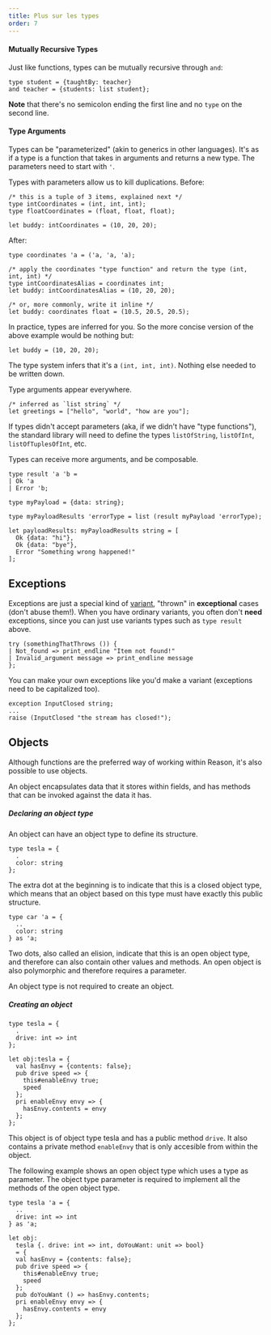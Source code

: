 ```yaml
---
title: Plus sur les types
order: 7
---
```


#### Mutually Recursive Types

Just like functions, types can be mutually recursive through `and`:

```reason
type student = {taughtBy: teacher}
and teacher = {students: list student};
```

**Note** that there's no semicolon ending the first line and no `type` on the second line.

#### Type Arguments

Types can be "parameterized" (akin to generics in other languages). It's as if a type is a function that takes in arguments and returns a new type. The parameters need to start with `'`.

Types with parameters allow us to kill duplications. Before:

```reason
/* this is a tuple of 3 items, explained next */
type intCoordinates = (int, int, int);
type floatCoordinates = (float, float, float);

let buddy: intCoordinates = (10, 20, 20);
```

After:

```reason
type coordinates 'a = ('a, 'a, 'a);

/* apply the coordinates "type function" and return the type (int, int, int) */
type intCoordinatesAlias = coordinates int;
let buddy: intCoordinatesAlias = (10, 20, 20);

/* or, more commonly, write it inline */
let buddy: coordinates float = (10.5, 20.5, 20.5);
```

In practice, types are inferred for you. So the more concise version of the above example would be nothing but:

```reason
let buddy = (10, 20, 20);
```

The type system infers that it's a `(int, int, int)`. Nothing else needed to be written down.

Type arguments appear everywhere.

```reason
/* inferred as `list string` */
let greetings = ["hello", "world", "how are you"];
```

If types didn't accept parameters (aka, if we didn't have "type functions"), the standard library will need to define the types `listOfString`, `listOfInt`, `listOfTuplesOfInt`, etc.

Types can receive more arguments, and be composable.

```reason
type result 'a 'b =
| Ok 'a
| Error 'b;

type myPayload = {data: string};

type myPayloadResults 'errorType = list (result myPayload 'errorType);

let payloadResults: myPayloadResults string = [
  Ok {data: "hi"},
  Ok {data: "bye"},
  Error "Something wrong happened!"
];
```

Exceptions
----------

Exceptions are just a special kind of [variant](#built-in-data-types-variant), "thrown" in **exceptional** cases (don't abuse them!). When you have ordinary variants, you often don't **need** exceptions, since you can just use variants types such as `type result` above.

```reason
try (somethingThatThrows ()) {
| Not_found => print_endline "Item not found!"
| Invalid_argument message => print_endline message
};
```

You can make your own exceptions like you'd make a variant (exceptions need to be capitalized too).

```
exception InputClosed string;
...
raise (InputClosed "the stream has closed!");
```

Objects
----------------------------------
Although functions are the preferred way of working within Reason, it's also possible to use
objects.

An object encapsulates data that it stores within fields, and has methods that can be invoked
against the data it has.

##### Declaring an object type
An object can have an object type to define its structure.

```reason
type tesla = {
  .
  color: string
};
```
The extra dot at the beginning is to indicate that this is a closed object type, which means that
an object based on this type must have exactly this public structure.

```reason
type car 'a = {
  ..
  color: string
} as 'a;
```
Two dots, also called an elision, indicate that this is an open object type, and therefore
can also contain other values and methods. An open object is also polymorphic and therefore
requires a parameter.

An object type is not required to create an object.

##### Creating an object
```reason
type tesla = {
  .
  drive: int => int
};

let obj:tesla = {
  val hasEnvy = {contents: false};
  pub drive speed => {
    this#enableEnvy true;
    speed
  };
  pri enableEnvy envy => {
    hasEnvy.contents = envy
  };
};
```
This object is of object type tesla and has a public method `drive`. It also contains a
private method `enableEnvy` that is only accesible from within the object.

The following example shows an open object type which uses a type as parameter. The
object type parameter is required to implement all the methods of the open object
type.

```reason
type tesla 'a = {
  ..
  drive: int => int
} as 'a;

let obj:
  tesla {. drive: int => int, doYouWant: unit => bool}
  = {
  val hasEnvy = {contents: false};
  pub drive speed => {
    this#enableEnvy true;
    speed
  };
  pub doYouWant () => hasEnvy.contents;
  pri enableEnvy envy => {
    hasEnvy.contents = envy
  };
};
```
